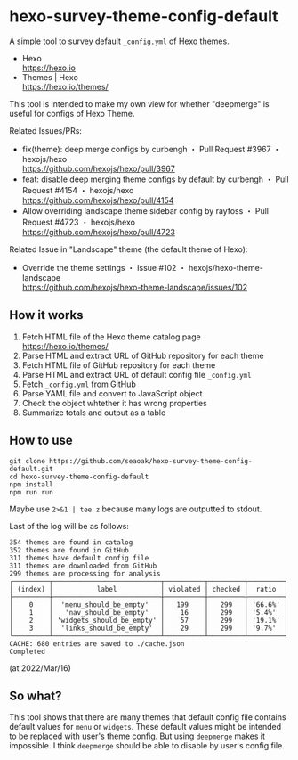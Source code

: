 # hexo-survey-theme-config-default

A simple tool to survey default `_config.yml` of Hexo themes.

- Hexo   
  https://hexo.io
- Themes | Hexo   
  https://hexo.io/themes/

This tool is intended to make my own view for whether "deepmerge" is useful for configs of Hexo Theme.

Related Issues/PRs:

- fix(theme): deep merge configs by curbengh ・ Pull Request #3967 ・ hexojs/hexo   
  https://github.com/hexojs/hexo/pull/3967
- feat: disable deep merging theme configs by default by curbengh ・ Pull Request #4154 ・ hexojs/hexo   
  https://github.com/hexojs/hexo/pull/4154
- Allow overriding landscape theme sidebar config by rayfoss ・ Pull Request #4723 ・ hexojs/hexo   
  https://github.com/hexojs/hexo/pull/4723

Related Issue in "Landscape" theme (the default theme of Hexo):

- Override the theme settings ・ Issue #102 ・ hexojs/hexo-theme-landscape   
  https://github.com/hexojs/hexo-theme-landscape/issues/102

## How it works

 1. Fetch HTML file of the Hexo theme catalog page   
    https://hexo.io/themes/
 2. Parse HTML and extract URL of GitHub repository for each theme
 3. Fetch HTML file of GitHub repository for each theme
 4. Parse HTML and extract URL of default config file `_config.yml`
 5. Fetch `_config.yml` from GitHub
 6. Parse YAML file and convert to JavaScript object
 7. Check the object whtether it has wrong properties
 8. Summarize totals and output as a table

## How to use

```
git clone https://github.com/seaoak/hexo-survey-theme-config-default.git
cd hexo-survey-theme-config-default
npm install
npm run run
```

Maybe use `2>&1 | tee z` because many logs are outputted to stdout.

Last of the log will be as follows:

```
354 themes are found in catalog
352 themes are found in GitHub
311 themes have default config file
311 themes are downloaded from GitHub
299 themes are processing for analysis
┌─────────┬───────────────────────────┬──────────┬─────────┬─────────┐
│ (index) │           label           │ violated │ checked │  ratio  │
├─────────┼───────────────────────────┼──────────┼─────────┼─────────┤
│    0    │  'menu_should_be_empty'   │   199    │   299   │ '66.6%' │
│    1    │   'nav_should_be_empty'   │    16    │   299   │ '5.4%'  │
│    2    │ 'widgets_should_be_empty' │    57    │   299   │ '19.1%' │
│    3    │  'links_should_be_empty'  │    29    │   299   │ '9.7%'  │
└─────────┴───────────────────────────┴──────────┴─────────┴─────────┘
CACHE: 680 entries are saved to ./cache.json
Completed
```

(at 2022/Mar/16)

## So what?

This tool shows that there are many themes that default config file contains default values for `menu` or `widgets`.
These default values might be intended to be replaced with user's theme config.
But using `deepmerge` makes it impossible.
I think `deepmerge` should be able to disable by user's config file.
